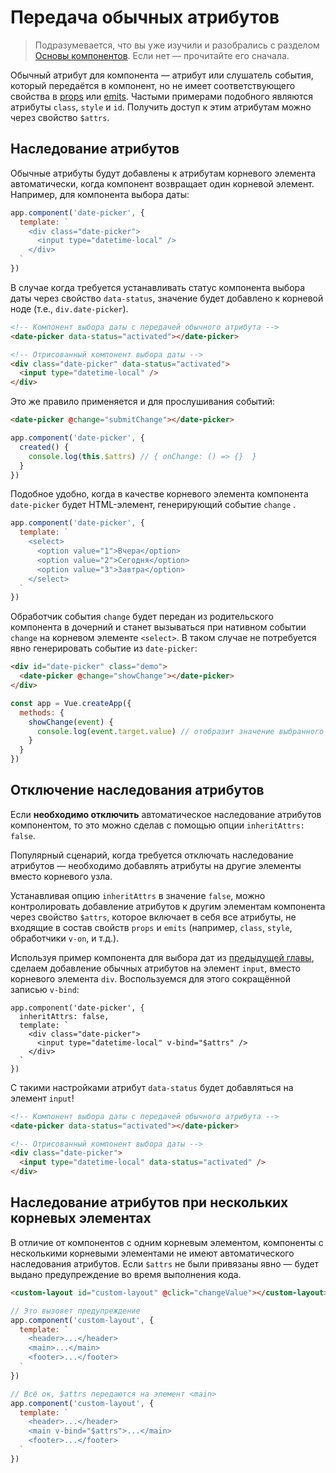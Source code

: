 # Передача обычных атрибутов

> Подразумевается, что вы уже изучили и разобрались с разделом [Основы компонентов](component-basics.md). Если нет — прочитайте его сначала.

Обычный атрибут для компонента — атрибут или слушатель события, который передаётся в компонент, но не имеет соответствующего свойства в [props](component-props.md) или [emits](component-custom-events.md#defining-custom-events). Частыми примерами подобного являются атрибуты `class`, `style` и `id`. Получить доступ к этим атрибутам можно через свойство `$attrs`.

## Наследование атрибутов

Обычные атрибуты будут добавлены к атрибутам корневого элемента автоматически, когда компонент возвращает один корневой элемент. Например, для компонента выбора даты:

```js
app.component('date-picker', {
  template: `
    <div class="date-picker">
      <input type="datetime-local" />
    </div>
  `
})
```

В случае когда требуется устанавливать статус компонента выбора даты через свойство `data-status`, значение будет добавлено к корневой ноде (т.е., `div.date-picker`).

```html
<!-- Компонент выбора даты с передачей обычного атрибута -->
<date-picker data-status="activated"></date-picker>

<!-- Отрисованный компонент выбора даты -->
<div class="date-picker" data-status="activated">
  <input type="datetime-local" />
</div>
```

Это же правило применяется и для прослушивания событий:

```html
<date-picker @change="submitChange"></date-picker>
```

```js
app.component('date-picker', {
  created() {
    console.log(this.$attrs) // { onChange: () => {}  }
  }
})
```

Подобное удобно, когда в качестве корневого элемента компонента `date-picker` будет HTML-элемент, генерирующий событие `change` .

```js
app.component('date-picker', {
  template: `
    <select>
      <option value="1">Вчера</option>
      <option value="2">Сегодня</option>
      <option value="3">Завтра</option>
    </select>
  `
})
```

Обработчик события `change` будет передан из родительского компонента в дочерний и станет вызываться при нативном событии `change` на корневом элементе `<select>`. В таком случае не потребуется явно генерировать событие из `date-picker`:

```html
<div id="date-picker" class="demo">
  <date-picker @change="showChange"></date-picker>
</div>
```

```js
const app = Vue.createApp({
  methods: {
    showChange(event) {
      console.log(event.target.value) // отобразит значение выбранного варианта
    }
  }
})
```

## Отключение наследования атрибутов

Если **необходимо отключить** автоматическое наследование атрибутов компонентом, то это можно сделав с помощью опции `inheritAttrs: false`.

Популярный сценарий, когда требуется отключать наследование атрибутов — необходимо добавлять атрибуты на другие элементы вместо корневого узла.

Устанавливая опцию `inheritAttrs` в значение `false`, можно контролировать добавление атрибутов к другим элементам компонента через свойство `$attrs`, которое включает в себя все атрибуты, не входящие в состав свойств `props` и `emits` (например, `class`, `style`, обработчики `v-on`, и т.д.).

Используя пример компонента для выбора дат из [предыдущей главы](#наследование-атрибутов), сделаем добавление обычных атрибутов на элемент `input`, вместо корневого элемента `div`. Воспользуемся для этого сокращённой записью `v-bind`:

```js{5}
app.component('date-picker', {
  inheritAttrs: false,
  template: `
    <div class="date-picker">
      <input type="datetime-local" v-bind="$attrs" />
    </div>
  `
})
```

С такими настройками атрибут `data-status` будет добавляться на элемент `input`!

```html
<!-- Компонент выбора даты с передачей обычного атрибута -->
<date-picker data-status="activated"></date-picker>

<!-- Отрисованный компонент выбора даты -->
<div class="date-picker">
  <input type="datetime-local" data-status="activated" />
</div>
```

## Наследование атрибутов при нескольких корневых элементах

В отличие от компонентов с одним корневым элементом, компоненты с несколькими корневыми элементами не имеют автоматического наследования атрибутов. Если `$attrs` не были привязаны явно — будет выдано предупреждение во время выполнения кода.

```html
<custom-layout id="custom-layout" @click="changeValue"></custom-layout>
```

```js
// Это вызовет предупреждение
app.component('custom-layout', {
  template: `
    <header>...</header>
    <main>...</main>
    <footer>...</footer>
  `
})

// Всё ок, $attrs передаются на элемент <main>
app.component('custom-layout', {
  template: `
    <header>...</header>
    <main v-bind="$attrs">...</main>
    <footer>...</footer>
  `
})
```
